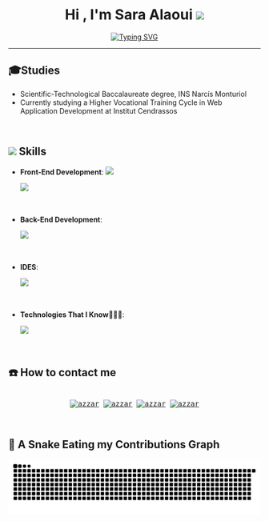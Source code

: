 <h1 align="center">Hi , I'm Sara Alaoui <img src="https://media.giphy.com/media/hvRJCLFzcasrR4ia7z/giphy.gif" width="55"></h1>
<p align="center">
  <a href="https://git.io/typing-svg"><img src="https://readme-typing-svg.herokuapp.com?font=Fira+Code&size=40&duration=3000&pause=1000&center=true&vCenter=true&width=800&height=100&lines=Welcome+to+my+profile;I'm+a+Web+Development+Student+%F0%9F%91%A9%E2%80%8D%F0%9F%92%BB+;Always+Building+%F0%9F%9A%80;Always+Learning+%F0%9F%93%9A;Always+learning+new+things+%E2%9C%A8" alt="Typing SVG" /></a>
</p>
<hr/>

## 🎓Studies
- Scientific-Technological Baccalaureate degree, INS Narcís Monturiol
- Currently studying a Higher Vocational Training Cycle in Web Application Development at Institut Cendrassos
<br>

## <img src="https://media2.giphy.com/media/QssGEmpkyEOhBCb7e1/giphy.gif?cid=ecf05e47a0n3gi1bfqntqmob8g9aid1oyj2wr3ds3mg700bl&rid=giphy.gif" width ="25"><b> Skills</b>

- **Front-End Development**: <picture> <img src = "https://github.com/7oSkaaa/7oSkaaa/blob/main/Images/Front_End.gif?raw=true" width = 50px>  </picture> 
   <p align="left">
  <a href="https://skillicons.dev">
    <img src="https://skillicons.dev/icons?i=html,css,js"/>
  </a>
</p>
<br>

- **Back-End Development**:
   <p align="left">
  <a href="https://skillicons.dev">
    <img src="https://skillicons.dev/icons?i=cs,java"/>
  </a>
</p>
<br>

- **IDES**:
    <p align="left">
  <a href="https://skillicons.dev">
    <img src="https://skillicons.dev/icons?i=rider,vscode,eclipse"/>
  </a>
</p>

<br>

- **Technologies That I Know**👨🏻‍💻:
    <p align="left">
  <a href="https://skillicons.dev">
    <img src="https://skillicons.dev/icons?i=git,github,regex,md,bash,dotnet,mysql,stackoverflow,discord,ubuntu"/>
  </a>
</p>

<br>

## ☎️ How to contact me

<div>
  <samp>
    <p align="center">
      <br/>
      <a href="" target="blank"><img align="center"
         src="https://img.shields.io/badge/linkedin-%231DA1F2.svg?style=for-the-badge&logo=linkedin&logoColor=white"
         alt="azzar" height="30"/></a>
      <a href="mailto:saraala7@gmail.com" target="blank"><img align="center"
         src="https://img.shields.io/badge/gmail-EA4335.svg?style=for-the-badge&logo=gmail&logoColor=white"
         alt="azzar" height="30"/></a>
      <a href="https://instagram.com/saramiss20_" target="blank"><img align="center"
         src="https://img.shields.io/badge/instagram-%23E4405F.svg?style=for-the-badge&logo=Instagram&logoColor=white"
         alt="azzar" height="30"/></a>
      <a href="https://wa.me/+34690878179" target="blank"><img align="center"
         src="https://img.shields.io/badge/whatsapp-4B7F1.svg?style=for-the-badge&logo=whatsapp&logoColor=white"
         alt="azzar" height="30"/></a>
      <br>
    </p>
  </samp>
</div>

<br>

## 🐍 A Snake Eating my Contributions Graph
	
<p align = "center">
	<img src = "https://github.com/7oSkaaa/7oSkaaa/blob/output/github-contribution-grid-snake.svg?" alt = "Snake Game"/>
</p>
